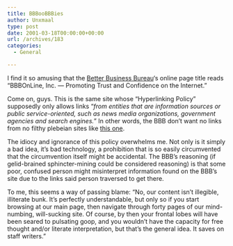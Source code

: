 ```yaml
---
title: BBBooBBBies
author: Unxmaal
type: post
date: 2001-03-18T00:00:00+00:00
url: /archives/183
categories:
  - General

---
```

I find it so amusing that the <A HREF="http://www.bbbonline.org/">Better Business Bureau</a>&#8216;s online page title reads &#8220;BBBOnLine, Inc. &#8212; Promoting Trust and Confidence on the Internet.&#8221; 

Come on, guys. This is the same site whose &#8220;Hyperlinking Policy&#8221; supposedly only allows links &#8220;_from entities that are information sources or public service-oriented, such as news media organizations, government agencies and search engines._&#8221; In other words, the BBB don&#8217;t want no links from no filthy plebeian sites like [this one][1]. 

The idiocy and ignorance of this policy overwhelms me. Not only is it simply a bad idea, it&#8217;s bad technology, a prohibition that is so easily circumvented that the circumvention itself might be accidental. The BBB&#8217;s reasoning (if gelid-brained sphincter-mining could be considered reasoning) is that some poor, confused person might misinterpret information found on the BBB&#8217;s site due to the links said person traversed to get there. 

To me, this seems a way of passing blame: &#8220;No, our content isn&#8217;t illegible, illiterate bunk. It&#8217;s perfectly understandable, but only so if you start browsing at our main page, then navigate through forty pages of our mind-numbing, will-sucking site. Of course, by then your frontal lobes will have been seared to pulsating goop, and you wouldn&#8217;t have the capacity for free thought and/or literate interpretation, but that&#8217;s the general idea. It saves on staff writers.&#8221;

 [1]: http://unxmaal.com